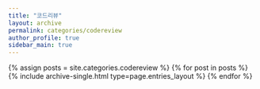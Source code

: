 ```yaml
---
title: "코드리뷰"
layout: archive
permalink: categories/codereview
author_profile: true
sidebar_main: true
---
```



{% assign posts = site.categories.codereview %}
{% for post in posts %} {% include archive-single.html type=page.entries_layout %} {% endfor %}
